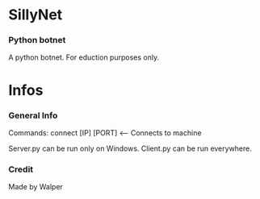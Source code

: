 # SillyNet
### Python botnet

A python botnet.
For eduction purposes only.

# Infos
### General Info
Commands:
connect [IP] [PORT] <-- Connects to machine

Server.py can be run only on Windows.
Client.py can be run everywhere.

### Credit
Made by Walper

